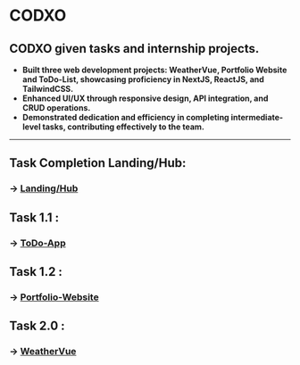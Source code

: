 # CODXO
## CODXO given tasks and internship projects.

<ul>
  <b>
    <li>Built three web development projects: WeatherVue, Portfolio Website and ToDo-List, showcasing proficiency in NextJS, ReactJS, and TailwindCSS.</li>
    <li>Enhanced UI/UX through responsive design, API integration, and CRUD operations.</li>
    <li>Demonstrated dedication and efficiency in completing intermediate-level tasks, contributing effectively to the team.</li>
  <b>
</ul>

<hr/>

## Task Completion Landing/Hub:
### -> [Landing/Hub](https://paras-internship-projects-codxo.vercel.app/)

## Task 1.1 :
### -> [ToDo-App](https://parastodolist.vercel.app)

## Task 1.2 :
### -> [Portfolio-Website](https://parasportfolio.vercel.app/)

## Task 2.0 :
### -> [WeatherVue](https://skyweathervue.vercel.app/)
